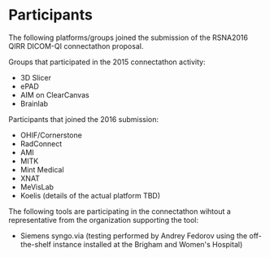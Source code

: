 # Participants
The following platforms/groups joined the submission of the RSNA2016 QIRR DICOM-QI connectathon proposal.

Groups that participated in the 2015 connectathon activity:
* 3D Slicer
* ePAD
* AIM on ClearCanvas
* Brainlab

Participants that joined the 2016 submission:
* OHIF/Cornerstone
* RadConnect
* AMI
* MITK
* Mint Medical
* XNAT
* MeVisLab
* Koelis (details of the actual platform TBD)

The following tools are participating in the connectathon wihtout a representative from the organization supporting the tool:
* Siemens syngo.via (testing performed by Andrey Fedorov using the off-the-shelf instance installed at the Brigham and Women's Hospital)

